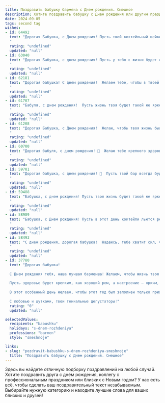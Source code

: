 ```yaml
---
title: Поздравить бабушку бармена c Днем рождения. Смешное
description: Хотите поздравить бабушку c Днем рождения или другим праздником? Наш ИИ создаст незабываемое поздравление, а вы обязательно выделитесь среди других.  
date: 2024-09-05
tags: second tag
wishes:
- id: 64492
  text: "Дорогая Бабушка, с Днем рождения! Пусть твой коктейльный шейкер всегда будет полон, а гости - веселы! Желаю тебе крепкого здоровья, чтобы ты могла ещё долго смешивать напитки и радовать нас своими барменскими талантами. 🎉🍸🍾
  "
  rating: "undefined"
  updated: "null"
- id: 63040
  text: "Дорогая Бабушка, с днем рождения! Пусть у тебя в жизни будет столько же потрясающих коктейлей, сколько ты за свою барменскую карьеру уже смешала! 😉🥂
  "
  rating: "undefined"
  updated: "null"
- id: 62181
  text: "Дорогая бабушка! С днем рождения!  Желаем тебе, чтобы в твоей жизни было столько же ярких моментов, сколько коктейлей ты смешала за свою карьеру бармена! 🍹🥂🎉
  "
  rating: "undefined"
  updated: "null"
- id: 61707
  text: "Бабуля, с днем рождения!  Пусть жизнь твоя будет такой же яркой и искрящей, как коктейли, которые ты смешиваешь!  Желаем тебе  крепкого здоровья,  веселых клиентов и много-много  \"спасибо\" за вкуснейшие напитки! 🥂
  "
  rating: "undefined"
  updated: "null"
- id: 61208
  text: "Дорогая Бабушка, с Днем рождения!  Желаю, чтобы твоя жизнь была полна ярких моментов, как разноцветные коктейли, которые ты так мастерски готовишь. Пусть каждый день приносит новые \"шоты\" радости и \"длинные\" годы счастья!  🎂🍸🥂
  "
  rating: "undefined"
  updated: "null"
- id: 60700
  text: "Дорогая бабуля, с днем рождения! 🥂  Желаю тебе крепкого здоровья, чтобы ты ещё лет сто бодрячком за барной стойкой стояла и всех гостей своими фирменными коктейлями потчевала!  🎉  Пусть каждый день будет таким же сладким, как твоя любимая наливка, и веселым, как твой смех! 😜
  "
  rating: "undefined"
  updated: "null"
- id: 59701
  text: "Дорогая бабушка, с днем рождения! 🎉  Пусть твой бар всегда будет полон гостей, а коктейли — не менее яркими, чем твоя душа! 🥳🍷  Желаем тебе крепкого здоровья, море позитива и чтобы каждый день был \"дайкири\" от забот! 😉
  "
  rating: "undefined"
  updated: "null"
- id: 59488
  text: "Бабушка, с днем рождения! Пусть твоя жизнь будет такой же яркой и искрящейся, как коктейли, которые ты умеешь готовить! 🥳  Помни, что ты -  лучший бармен в мире, и все, кто тебя знает,  готовы пить за твое здоровье! 🥂
  "
  rating: "undefined"
  updated: "null"
- id: 58989
  text: "Бабушка, с Днем рождения! Пусть в этот день коктейли льются рекой,  а твои любимые клиенты будут особенно щедры на чаевые! 😉  И помни: быть барменом — это не работа, а настоящее искусство, а ты в этом искусстве — мастер! 🎉
  "
  rating: "undefined"
  updated: "null"
- id: 58493
  text: "С днем рождения, дорогая бабушка!  Надеюсь, тебе хватит сил, чтобы сегодня за стойкой постоять,  не забывай, что \"коктейль молодости\" – это не миф, а реальность, особенно в твоем случае!  😉
  "
  rating: "undefined"
  updated: "null"
- id: 37780
  text: "Дорогая бабушка!
  
  С Днем рождения тебя, наша лучшая барменша! Желаем, чтобы жизнь твоя была такой же насыщенной, как коктейль \"Май Тай\", а каждый твой день – шейкером счастья, полный радости и веселья!
  
  Пусть здоровье будет крепким, как хороший ром, а настроение – ярким, как вкусный мохито! Не забывай, что ты – самый искусный миксолог в нашей семейной баре, и твой рецепт дружбы и любви всегда приприготовлен на готове!
  
  В этот особенный день желаем, чтобы этот год был заполнен только приятными ингредиентами: смехом, радостью и, конечно, немножко экзотики!
  
  С любовью и шутками, твои гениальные дегустаторы!"
  rating: "0"
  updated: "null"

selectedValues:
  recipients: "babushku"
  holidays: "s-dnem-rozhdeniya"
  professions: "barmen"
  style: "smeshnoje"

links:
- slug: "pozdravit-babushku-s-dnem-rozhdeniya-smeshnoje"
  title: "Поздравить бабушку c Днем рождения. Смешное"
---
```


Здесь вы найдете отличную подборку поздравлений на любой случай. 
Хотите поздравить друга с днём рождения, коллегу с профессиональным праздником или близких с Новым годом? У нас есть всё, чтобы сделать ваш поздравительный текст незабываемым. Выбирайте нужную категорию и находите лучшие слова для ваших близких и друзей!
